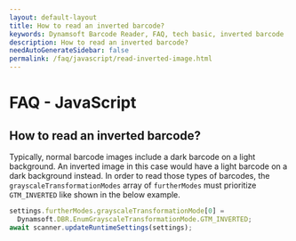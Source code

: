 ```yaml
---
layout: default-layout
title: How to read an inverted barcode?
keywords: Dynamsoft Barcode Reader, FAQ, tech basic, inverted barcode
description: How to read an inverted barcode?
needAutoGenerateSidebar: false
permalink: /faq/javascript/read-inverted-image.html
---
```


# FAQ - JavaScript

## How to read an inverted barcode?

Typically, normal barcode images include a dark barcode on a light background. An inverted image in this case would have a light barcode on a dark background instead. In order to read those types of barcodes, the `grayscaleTransformationModes` array of `furtherModes` must prioritize `GTM_INVERTED` like shown in the below example.

```javascript
settings.furtherModes.grayscaleTransformationMode[0] =
  Dynamsoft.DBR.EnumGrayscaleTransformationMode.GTM_INVERTED;
await scanner.updateRuntimeSettings(settings);
```
